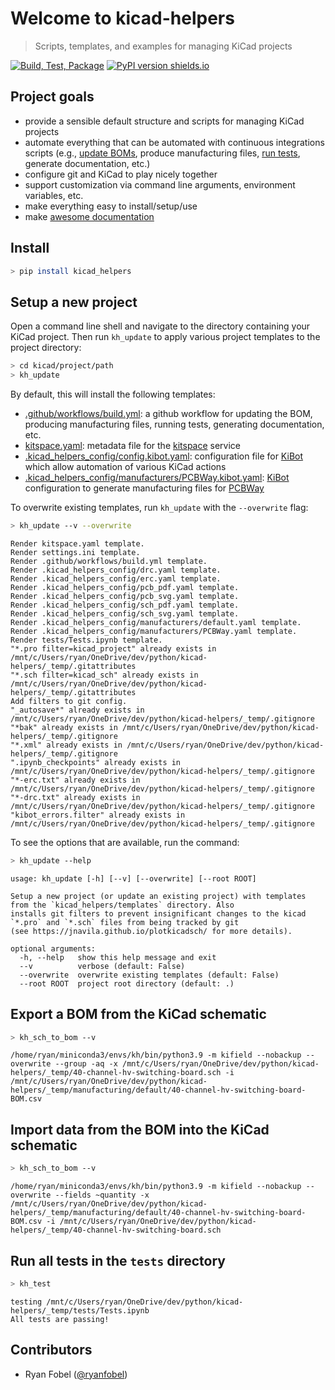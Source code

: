 # Welcome to kicad-helpers
> Scripts, templates, and examples for managing KiCad projects


[![Build, Test, Package](https://github.com/ryanfobel/kicad-helpers/actions/workflows/python-package.yml/badge.svg)](https://github.com/ryanfobel/kicad-helpers/actions/workflows/python-package.yml)
[![PyPI version shields.io](https://img.shields.io/pypi/v/kicad-helpers.svg)](https://pypi.python.org/pypi/kicad-helpers/)

## Project goals

* provide a sensible default structure and scripts for managing KiCad projects
* automate everything that can be automated with continuous integrations scripts (e.g., [update BOMs][update BOMs], produce manufacturing files, [run tests][run tests], generate documentation, etc.)
* configure git and KiCad to play nicely together
* support customization via command line arguments, environment variables, etc.
* make everything easy to install/setup/use
* make [awesome documentation](https://ryanfobel.github.io/kicad-helpers/)

[update BOMs]: https://ryanfobel.github.io/kicad-helpers/#Export-a-BOM-from-the-KiCad-schematic
[run tests]: https://ryanfobel.github.io/kicad-helpers/#Run-all-tests-in-the-tests-directory

## Install

```sh
> pip install kicad_helpers
```

## Setup a new project

Open a command line shell and navigate to the directory containing your KiCad project. Then run `kh_update` to apply various project templates to the project directory:

```sh
> cd kicad/project/path
> kh_update
```

By default, this will install the following templates:
* [.github/workflows/build.yml](https://github.com/ryanfobel/kicad-helpers/blob/main/kicad_helpers/templates/.github/workflows/build.yml): a github workflow for updating the BOM, producing manufacturing files, running tests, generating documentation, etc.
* [kitspace.yaml](https://github.com/ryanfobel/kicad-helpers/blob/main/kicad_helpers/templates/kitspace.yaml): metadata file for the [kitspace](https://kitspace.org/) service
* [.kicad_helpers_config/config.kibot.yaml](https://github.com/ryanfobel/kicad-helpers/blob/main/kicad_helpers/templates/.kicad_helpers_config/config.kibot.yaml): configuration file for [KiBot](https://github.com/INTI-CMNB/KiBot) which allow automation of various KiCad actions
* [.kicad_helpers_config/manufacturers/PCBWay.kibot.yaml](https://github.com/ryanfobel/kicad-helpers/blob/main/kicad_helpers/templates/.kicad_helpers_config/manufacturers/PCBWay.kibot.yaml): [KiBot](https://github.com/INTI-CMNB/KiBot) configuration to generate manufacturing files for [PCBWay](https://www.pcbway.com/)


To overwrite existing templates, run `kh_update` with the `--overwrite` flag:

```sh
> kh_update --v --overwrite
```

    Render kitspace.yaml template.
    Render settings.ini template.
    Render .github/workflows/build.yml template.
    Render .kicad_helpers_config/drc.yaml template.
    Render .kicad_helpers_config/erc.yaml template.
    Render .kicad_helpers_config/pcb_pdf.yaml template.
    Render .kicad_helpers_config/pcb_svg.yaml template.
    Render .kicad_helpers_config/sch_pdf.yaml template.
    Render .kicad_helpers_config/sch_svg.yaml template.
    Render .kicad_helpers_config/manufacturers/default.yaml template.
    Render .kicad_helpers_config/manufacturers/PCBWay.yaml template.
    Render tests/Tests.ipynb template.
    "*.pro filter=kicad_project" already exists in /mnt/c/Users/ryan/OneDrive/dev/python/kicad-helpers/_temp/.gitattributes
    "*.sch filter=kicad_sch" already exists in /mnt/c/Users/ryan/OneDrive/dev/python/kicad-helpers/_temp/.gitattributes
    Add filters to git config.
    "_autosave*" already exists in /mnt/c/Users/ryan/OneDrive/dev/python/kicad-helpers/_temp/.gitignore
    "*bak" already exists in /mnt/c/Users/ryan/OneDrive/dev/python/kicad-helpers/_temp/.gitignore
    "*.xml" already exists in /mnt/c/Users/ryan/OneDrive/dev/python/kicad-helpers/_temp/.gitignore
    ".ipynb_checkpoints" already exists in /mnt/c/Users/ryan/OneDrive/dev/python/kicad-helpers/_temp/.gitignore
    "*-erc.txt" already exists in /mnt/c/Users/ryan/OneDrive/dev/python/kicad-helpers/_temp/.gitignore
    "*-drc.txt" already exists in /mnt/c/Users/ryan/OneDrive/dev/python/kicad-helpers/_temp/.gitignore
    "kibot_errors.filter" already exists in /mnt/c/Users/ryan/OneDrive/dev/python/kicad-helpers/_temp/.gitignore
    


To see the options that are available, run the command:

```sh
> kh_update --help
```

    usage: kh_update [-h] [--v] [--overwrite] [--root ROOT]
    
    Setup a new project (or update an existing project) with templates from the `kicad_helpers/templates` directory. Also
    installs git filters to prevent insignificant changes to the kicad `*.pro` and `*.sch` files from being tracked by git
    (see https://jnavila.github.io/plotkicadsch/ for more details).
    
    optional arguments:
      -h, --help   show this help message and exit
      --v          verbose (default: False)
      --overwrite  overwrite existing templates (default: False)
      --root ROOT  project root directory (default: .)
    


## Export a BOM from the KiCad schematic

```sh
> kh_sch_to_bom --v
```

    /home/ryan/miniconda3/envs/kh/bin/python3.9 -m kifield --nobackup --overwrite --group -aq -x /mnt/c/Users/ryan/OneDrive/dev/python/kicad-helpers/_temp/40-channel-hv-switching-board.sch -i /mnt/c/Users/ryan/OneDrive/dev/python/kicad-helpers/_temp/manufacturing/default/40-channel-hv-switching-board-BOM.csv
    
    


## Import data from the BOM into the KiCad schematic

```sh
> kh_sch_to_bom --v
```

    /home/ryan/miniconda3/envs/kh/bin/python3.9 -m kifield --nobackup --overwrite --fields ~quantity -x /mnt/c/Users/ryan/OneDrive/dev/python/kicad-helpers/_temp/manufacturing/default/40-channel-hv-switching-board-BOM.csv -i /mnt/c/Users/ryan/OneDrive/dev/python/kicad-helpers/_temp/40-channel-hv-switching-board.sch
    
    


## Run all tests in the `tests` directory

```sh
> kh_test
```

    testing /mnt/c/Users/ryan/OneDrive/dev/python/kicad-helpers/_temp/tests/Tests.ipynb
    All tests are passing!
    


## Contributors

* Ryan Fobel ([@ryanfobel](https://github.com/ryanfobel))
